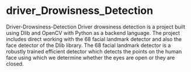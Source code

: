 # driver_Drowisness_Detection
 Driver-Drowsiness-Detection Driver drowsiness detection is a project built using Dlib and OpenCV with Python as a backend language. The project includes direct working with the 68 facial landmark detector and also the face detector of the Dlib library. The 68 facial landmark detector is a robustly trained efficient detector which detects the points on the human face using which  we determine whether the eyes are open or they are closed.
